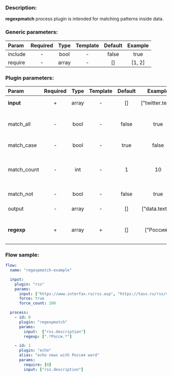 ### Description:

**regexpmatch** process plugin is intended for matching patterns inside
data.


### Generic parameters:

| Param   | Required | Type  | Template | Default | Example |
|:--------|:--------:|:-----:|:--------:|:-------:|:-------:|
| include | -        | bool  | -        | false   | true    |
| require | -        | array | -        | []      | [1, 2]  |


### Plugin parameters:

| Param       | Required | Type  | Template | Default | Example          | Description                                                                  |
|:------------|:--------:|:-----:|:--------:|:-------:|:----------------:|:-----------------------------------------------------------------------------|
| **input**   | +        | array | -        | []      | ["twitter.text"] | List of [Datum](../../concept.md) fields with data.                          |
| match_all   | -        | bool  | -        | false   | true             | Patterns must be matched in all selected [Datum](../../concept.md) fields.   |
| match_case  | -        | bool  | -        | true    | false            | Case sensitive/insensitive.                                                  |
| match_count | -        | int   | -        | 1       | 10               | How many occurance should be or should be less than (match_not = true, n+1). |
| match_not   | -        | bool  | -        | false   | true             | Logical not for pattern matching.                                            |
| output      | -        | array | -        | []      | ["data.text0"]   | List of target [Datum](../../concept.md) fields.                             |
| **regexp**  | +        | array | +        | []      | ["Россия"]       | List of config templates/raw regexps for matching.                           |


### Flow sample:

```yaml
flow:
  name: "regexpmatch-example"

  input:
    plugin: "rss"
    params:
      input: ["https://www.interfax.ru/rss.asp", "https://tass.ru/rss/v2.xml"]
      force: true
      force_count: 100

  process:
    - id: 0
      plugin: "regexpmatch"
      params:
        input:  ["rss.description"]
        regexp: [".*Росси.*"]

    - id: 1
      plugin: "echo"
      alias: "echo news with Россия word"
      params:
        require: [0]
        input: ["rss.description"]
```


